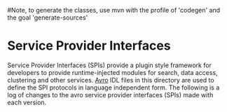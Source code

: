 #Note, to generate the classes, use mvn with the profile of 'codegen' and the goal 'generate-sources'

# Service Provider Interfaces
Service Provider Interfaces (SPIs) provide a plugin style framework for developers to provide 
runtime-injected modules for search, data access, clustering and other services. 
[Avro](http://avro.apache.org/) IDL files in this directory are used to define the SPI protocols in 
language independent form.
The following is a log of changes to the avro service provider interfaces (SPIs) made with each version. 


